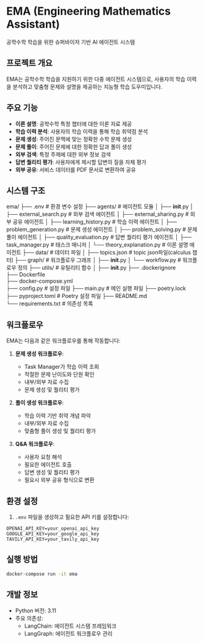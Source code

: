 # EMA (Engineering Mathematics Assistant)

공학수학 학습을 위한 슈퍼바이저 기반 AI 에이전트 시스템

## 프로젝트 개요

EMA는 공학수학 학습을 지원하기 위한 다중 에이전트 시스템으로, 사용자의 학습 이력을 분석하고 맞춤형 문제와 설명을 제공하는 지능형 학습 도우미입니다.

## 주요 기능

- **이론 설명**: 공학수학 특정 챕터에 대한 이론 자료 제공
- **학습 이력 분석**: 사용자의 학습 이력을 통해 학습 취약점 분석
- **문제 생성**: 주어진 문맥에 맞는 정확한 수학 문제 생성
- **문제 풀이**: 주어진 문제에 대한 정확한 답과 풀이 생성
- **외부 검색**: 특정 주제에 대한 외부 정보 검색
- **답변 퀄리티 평가**: 사용자에게 제시할 답변의 질을 자체 평가
- **외부 공유**: 서비스 데이터를 PDF 문서로 변환하여 공유

## 시스템 구조

ema/
├── .env                           # 환경 변수 설정
├── agents/                        # 에이전트 모듈
│   ├── __init__.py
│   ├── external_search.py          # 외부 검색 에이전트
│   ├── external_sharing.py         # 외부 공유 에이전트
│   ├── learning_history.py         # 학습 이력 에이전트
│   ├── problem_generation.py       # 문제 생성 에이전트
│   ├── problem_solving.py           # 문제 풀이 에이전트
│   ├── quality_evaluation.py       # 답변 퀄리티 평가 에이전트
│   ├── task_manager.py              # 태스크 매니저
│   └── theory_explanation.py       # 이론 설명 에이전트
├── data/                           # 데이터 파일
│   ├── topics.json                 # topic json파일(calculus 챕터)
├── graph/                          # 워크플로우 그래프
│   ├── __init__.py
│   └── workflow.py                 # 워크플로우 정의
├── utils/                          # 유틸리티 함수
│   ├── __init__.py
├── .dockerignore                   
├── Dockerfile                      
├── docker-compose.yml              
├── config.py                       # 설정 파일
├── main.py                         # 메인 실행 파일
├── poetry.lock                     
├── pyproject.toml                  # Poetry 설정 파일
├── README.md                       
└── requirements.txt                # 의존성 목록

## 워크플로우

EMA는 다음과 같은 워크플로우를 통해 작동합니다:

1. **문제 생성 워크플로우**:
   - Task Manager가 학습 이력 조회
   - 적절한 문제 난이도와 단원 확인
   - 내부/외부 자료 수집
   - 문제 생성 및 퀄리티 평가

2. **풀이 생성 워크플로우**:
   - 학습 이력 기반 취약 개념 파악
   - 내부/외부 자료 수집
   - 맞춤형 풀이 생성 및 퀄리티 평가

3. **Q&A 워크플로우**:
   - 사용자 요청 해석
   - 필요한 에이전트 호출
   - 답변 생성 및 퀄리티 평가
   - 필요시 외부 공유 형식으로 변환

## 환경 설정

1. `.env` 파일을 생성하고 필요한 API 키를 설정합니다:

```
OPENAI_API_KEY=your_openai_api_key
GOOGLE_API_KEY=your_google_api_key
TAVILY_API_KEY=your_tavily_api_key
```

## 실행 방법

```bash
docker-compose run -it ema
```

## 개발 정보

- Python 버전: 3.11
- 주요 의존성:
  - LangChain: 에이전트 시스템 프레임워크
  - LangGraph: 에이전트 워크플로우 관리